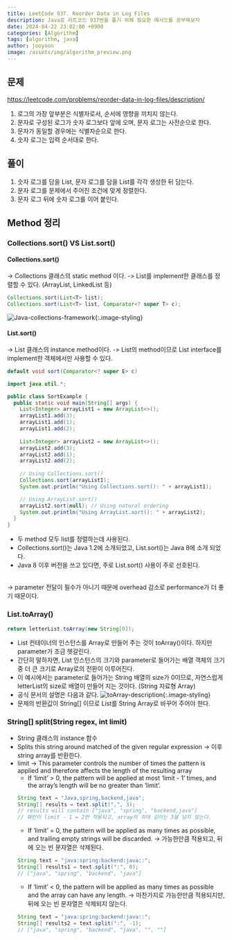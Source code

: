 ```yaml
---
title: LeetCode 937. Reorder Data in Log Files
description: Java로 리트코드 937번을 풀기 위해 필요한 메서드를 공부해보자
date: 2024-04-22 23:02:00 +0900
categories: [Algorithm]
tags: [algorithm, java]
author: jooyoon
image: /assets/img/algorithm_preview.png
---
```


## 문제

  <https://leetcode.com/problems/reorder-data-in-log-files/description/>

  1. 로그의 가장 앞부분은 식별자로서, 순서에 영향을 끼치지 않는다.
  2. 문자로 구성된 로그가 숫자 로그보다 앞에 오며, 문자 로그는 사전순으로 한다.
  3. 문자가 동일할 경우에는 식별자순으로 한다.
  4. 숫자 로그는 입력 순서대로 한다.

## 풀이

  1. 숫자 로그를 담을 List, 문자 로그를 담을 List를 각각 생성한 뒤 담는다.
  2. 문자 로그를 문제에서 주어진 조건에 맞게 정렬한다.
  3. 문자 로그 뒤에 숫자 로그를 이어 붙인다.

## Method 정리

### Collections.sort() VS List.sort()

#### Collections.sort()
  
  -> Collections 클래스의 static method 이다.
  -> List를 implement한 클래스를 정렬할 수 있다. (ArrayList, LinkedList 등)
  
  ```java
  Collections.sort(List<T> list);
  Collections.sort(List<T> list, Comparator<? super T> c);
  ```
  ![Java-collections-framework][Java-collections-framework]{:.image-styling}

#### List.sort()
  
  -> List 클래스의 instance method이다.
  -> List의 method이므로 List interface를 implement한 객체에서만 사용할 수 있다.
  
  ```java
  default void sort(Comparator<? super E> c)
  ```
  
  ```java
  import java.util.*;

  public class SortExample {
    public static void main(String[] args) {
      List<Integer> arrayList1 = new ArrayList<>();
      arrayList1.add(3);
      arrayList1.add(1);
      arrayList1.add(2);
        
      List<Integer> arrayList2 = new ArrayList<>();
      arrayList2.add(3);
      arrayList2.add(1);
      arrayList2.add(2);
        
      // Using Collections.sort()
      Collections.sort(arrayList1);
      System.out.println("Using Collections.sort(): " + arrayList1);

      // Using ArrayList.sort()
      arrayList2.sort(null); // Using natural ordering
      System.out.println("Using ArrayList.sort(): " + arrayList2);
    }
  }
  ```

  * 두 method 모두 list를 정렬하는데 사용된다.
  * Collections.sort()는 Java 1.2에 소개되었고, List.sort()는 Java 8에 소개 되었다.
  * Java 8 이후 버전을 쓰고 있다면, 주로 List.sort() 사용이 주로 선호된다.
  <br>
  -> parameter 전달이 필수가 아니기 때문에 overhead 감소로 performance가 더 좋기 때문이다.

### List.toArray()

```java
return letterList.toArray(new String[0]);
```
* List 컨테이너의 인스턴스를 Array로 만들어 주는 것이 toArray()이다. 하지만 parameter가 조금 헷갈린다.
* 간단히 말하자면, List 인스턴스의 크기와 parameter로 들어가는 배열 객체의 크기 중 더 큰 크기로 Array로의 전환이 이루어진다.
* 이 예시에서는 parameter로 들어가는 String 배열의 size가 0이므로, 자연스럽게 letterList의 size로 배열이 만들어 지는 것이다. (String 자료형 Array)
* 공식 문서의 설명은 다음과 같다.
  ![toArray-description][toArray-description]{:.image-styling}
* 문제의 반환값이 String[] 이므로 List를 String Array로 바꾸어 주어야 한다.

### String[] split(String regex, int limit)

* String 클래스의 instance 함수
* Splits this string around matched of the given regular expression → 이후 string array를 반환한다.
* limit → This parameter controls the number of times the pattern is applied and therefore affects the length of the resulting array
  * If ‘limit’ > 0, the pattern will be applied at most ‘limit - 1’ times, and the array’s length will be no greater than ‘limit’.
  ```java
  String text = "Java,spring,backend,java";
  String[] results = text.split(",", 3);
  // results will contain ["java", "spring", "backend,java"]
  // 패턴이 limit - 1 = 2번 적용되고, array의 최대 길이는 3을 넘지 않는다.
  ```
  * If ‘limit’ = 0, the pattern will be applied as many times as possible, and trailing empty strings will be discarded.
  -> 가능한만큼 적용되고, 뒤에 오는 빈 문자열은 삭제된다.
  ```java
  String text = "java:spring:backend:java::";
  String[] results1 = text.split(":", 0);
  // ["java", "spring", "backend", "java"]
  ```
  * If ‘limit’ < 0, the pattern will be applied as many times as possible and the array can have any length.
  -> 마찬가지로 가능한만큼 적용되지만, 뒤에 오는 빈 문자열은 삭제되지 않는다.
  ```java
  String text = "java:spring:backend:java::";
  String[] results2 = text.split(":", -1);
  // ["java", "spring", "backend", "java", "", ""]
  ```
  
[Java-collections-framework]: https://1drv.ms/i/c/bc8220337a33dd52/IQOO_NjWvgxSS5R6WUn3zZYrATE9jH4dKEsKmPZ6ey2NAEg?width=854&height=715
[toArray-description]: https://1drv.ms/i/c/bc8220337a33dd52/IQMLsIYRCST4Rbvy7fnbACt_AWD62S83ShbAI7vkRy0GA3o?width=1201&height=75
